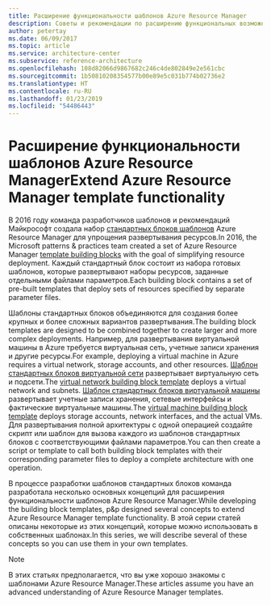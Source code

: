```yaml
---
title: Расширение функциональности шаблонов Azure Resource Manager
description: Советы и рекомендации по расширению функциональных возможностей шаблонов Azure Resource Manager.
author: petertay
ms.date: 06/09/2017
ms.topic: article
ms.service: architecture-center
ms.subservice: reference-architecture
ms.openlocfilehash: 108d82066d9867682c246c4de802849e2e561cbc
ms.sourcegitcommit: 1b50810208354577b00e89e5c031b774b02736e2
ms.translationtype: HT
ms.contentlocale: ru-RU
ms.lasthandoff: 01/23/2019
ms.locfileid: "54486443"
---
```

# <a name="extend-azure-resource-manager-template-functionality"></a><span data-ttu-id="88d5b-103">Расширение функциональности шаблонов Azure Resource Manager</span><span class="sxs-lookup"><span data-stu-id="88d5b-103">Extend Azure Resource Manager template functionality</span></span>

<span data-ttu-id="88d5b-104">В 2016 году команда разработчиков шаблонов и рекомендаций Майкрософт создала набор [стандартных блоков шаблонов](https://github.com/mspnp/template-building-blocks/wiki) Azure Resource Manager для упрощения развертывания ресурсов.</span><span class="sxs-lookup"><span data-stu-id="88d5b-104">In 2016, the Microsoft patterns & practices team created a set of Azure Resource Manager [template building blocks](https://github.com/mspnp/template-building-blocks/wiki) with the goal of simplifying resource deployment.</span></span> <span data-ttu-id="88d5b-105">Каждый стандартный блок состоит из набора готовых шаблонов, которые развертывают наборы ресурсов, заданные отдельными файлами параметров.</span><span class="sxs-lookup"><span data-stu-id="88d5b-105">Each building block contains a set of pre-built templates that deploy sets of resources specified by separate parameter files.</span></span>

<span data-ttu-id="88d5b-106">Шаблоны стандартных блоков объединяются для создания более крупных и более сложных вариантов развертывания.</span><span class="sxs-lookup"><span data-stu-id="88d5b-106">The building block templates are designed to be combined together to create larger and more complex deployments.</span></span> <span data-ttu-id="88d5b-107">Например, для развертывания виртуальной машины в Azure требуется виртуальная сеть, учетные записи хранения и другие ресурсы.</span><span class="sxs-lookup"><span data-stu-id="88d5b-107">For example, deploying a virtual machine in Azure requires a virtual network, storage accounts, and other resources.</span></span> <span data-ttu-id="88d5b-108">[Шаблон стандартных блоков виртуальной сети](https://github.com/mspnp/template-building-blocks/wiki/VNet-(v1)) развертывает виртуальную сеть и подсети.</span><span class="sxs-lookup"><span data-stu-id="88d5b-108">The [virtual network building block template](https://github.com/mspnp/template-building-blocks/wiki/VNet-(v1)) deploys a virtual network and subnets.</span></span> <span data-ttu-id="88d5b-109">[Шаблон стандартных блоков виртуальной машины](https://github.com/mspnp/template-building-blocks/wiki/Windows-and-Linux-VMs-(v1)) развертывает учетные записи хранения, сетевые интерфейсы и фактические виртуальные машины.</span><span class="sxs-lookup"><span data-stu-id="88d5b-109">The [virtual machine building block template](https://github.com/mspnp/template-building-blocks/wiki/Windows-and-Linux-VMs-(v1)) deploys storage accounts, network interfaces, and the actual VMs.</span></span> <span data-ttu-id="88d5b-110">Для развертывания полной архитектуры с одной операцией создайте скрипт или шаблон для вызова каждого из шаблонов стандартных блоков с соответствующими файлами параметров.</span><span class="sxs-lookup"><span data-stu-id="88d5b-110">You can then create a script or template to call both building block templates with their corresponding parameter files to deploy a complete architecture with one operation.</span></span>

<span data-ttu-id="88d5b-111">В процессе разработки шаблонов стандартных блоков команда разработала несколько основных концепций для расширения функциональности шаблонов Azure Resource Manager.</span><span class="sxs-lookup"><span data-stu-id="88d5b-111">While developing the building block templates, p&p designed several concepts to extend Azure Resource Manager template functionality.</span></span> <span data-ttu-id="88d5b-112">В этой серии статей описаны некоторые из этих концепций, которые можно использовать в собственных шаблонах.</span><span class="sxs-lookup"><span data-stu-id="88d5b-112">In this series, we will describe several of these concepts so you can use them in your own templates.</span></span>

> [!NOTE]
> <span data-ttu-id="88d5b-113">В этих статьях предполагается, что вы уже хорошо знакомы с шаблонами Azure Resource Manager.</span><span class="sxs-lookup"><span data-stu-id="88d5b-113">These articles assume you have an advanced understanding of Azure Resource Manager templates.</span></span>